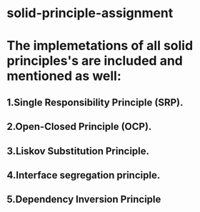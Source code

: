 # solid-principle-assignment
# The implemetations of all solid principles's are included and mentioned as well:
## 1.Single Responsibility Principle (SRP).
## 2.Open-Closed Principle (OCP). 
## 3.Liskov Substitution Principle.
## 4.Interface segregation principle.
## 5.Dependency Inversion Principle
